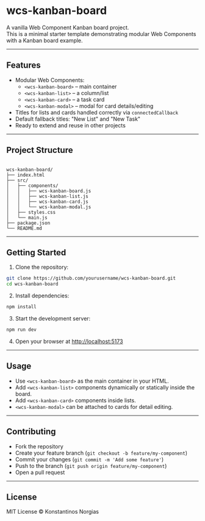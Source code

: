 # wcs-kanban-board

A vanilla Web Component Kanban board project.  
This is a minimal starter template demonstrating modular Web Components with a Kanban board example.

---

## Features

- Modular Web Components:
  - `<wcs-kanban-board>` – main container
  - `<wcs-kanban-list>` – a column/list
  - `<wcs-kanban-card>` – a task card
  - `<wcs-kanban-modal>` – modal for card details/editing
- Titles for lists and cards handled correctly via `connectedCallback`
- Default fallback titles: "New List" and "New Task"
- Ready to extend and reuse in other projects

---

## Project Structure

```

wcs-kanban-board/
├── index.html
├── src/
│   ├── components/
│   │   ├── wcs-kanban-board.js
│   │   ├── wcs-kanban-list.js
│   │   ├── wcs-kanban-card.js
│   │   └── wcs-kanban-modal.js
│   ├── styles.css
│   └── main.js
├── package.json
└── README.md

````

---

## Getting Started

1. Clone the repository:

```bash
git clone https://github.com/yourusername/wcs-kanban-board.git
cd wcs-kanban-board
````

2. Install dependencies:

```bash
npm install
```

3. Start the development server:

```bash
npm run dev
```

4. Open your browser at [http://localhost:5173](http://localhost:5173)

---

## Usage

* Use `<wcs-kanban-board>` as the main container in your HTML.
* Add `<wcs-kanban-list>` components dynamically or statically inside the board.
* Add `<wcs-kanban-card>` components inside lists.
* `<wcs-kanban-modal>` can be attached to cards for detail editing.

---

## Contributing

* Fork the repository
* Create your feature branch (`git checkout -b feature/my-component`)
* Commit your changes (`git commit -m 'Add some feature'`)
* Push to the branch (`git push origin feature/my-component`)
* Open a pull request

---

## License

MIT License © Konstantinos Norgias